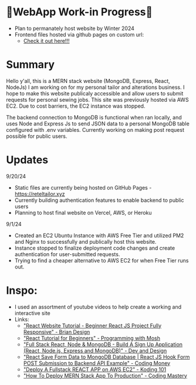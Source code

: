 # 👷WebApp Work-in Progress👷
  - Plan to permanately host website by Winter 2024
  - Frontend files hosted via github pages on custom url:
    - [Check it out here!!!](https://reteltailor.xyz)

# Summary
Hello y'all, this is a MERN stack website (MongoDB, Express, React, NodeJs) I am working on for my personal tailor and alterations business.
I hope to make this website publicaly accessible and allow users to submit requests for personal sewing jobs. This site was previously hosted via AWS EC2. Due to cost barriers, the EC2 instance was stopped.

The backend connection to MongoDB is functional when ran locally, and uses Node and Express Js to send JSON data to a personal MongoDB table configured with .env variables. Currently working on making post request possible for public users.

# Updates
9/20/24
  - Static files are currently being hosted on GitHub Pages - https://reteltailor.xyz
  - Currently building authentication features to enable backend to public users
  - Planning to host final website on Vercel, AWS, or Heroku

9/1/24
  - Created an EC2 Ubuntu Instance with AWS Free Tier and utilized PM2 and Nginx to successfully and publically host this website.
  - Instance stopped to finalize deployment code changes and create authentication for user-submitted requests.
  - Trying to find a cheaper alternative to AWS EC2 for when Free Tier runs out.
  
# Inspo:
  - I used an assortment of youtube videos to help create a working and interactive site
  - Links: 
    - ["React Website Tutorial - Beginner React JS Project Fully Responsive" - Brian Design](https://www.youtube.com/watch?v=I2UBjN5ER4s&t=178s)
    - ["React Tutorial for Beginners" - Programming with Mosh](https://www.youtube.com/watch?v=SqcY0GlETPk&t=384s)
    - ["Full Stack React, Node & MongoDB - Build A Sign Up Application (React, Node.js, Express and MongoDB)" - Dev and Design](https://www.youtube.com/watch?v=SQqSMDIzhaE&list=PL8bqMzhLLaIwhfbf6RnUSDDQYkom0TU2V)
    - ["React Save Form Data to MongoDB Database | React JS Hook Form POST Submission to Backend API Example" - Coding Money](https://www.youtube.com/watch?v=86uXSFm3ND0&list=PL8bqMzhLLaIwhfbf6RnUSDDQYkom0TU2V&index=2)
    - ["Deploy A Fullstack REACT APP on AWS EC2" - Koding 101](https://www.youtube.com/watch?v=vmty50KJg08&list=PL8bqMzhLLaIwhfbf6RnUSDDQYkom0TU2V&index=3)
    - ["How To Deploy MERN Stack App To Production" - Coding Mastery](https://www.youtube.com/watch?v=OVhHxNeOSl0&list=PL8bqMzhLLaIwhfbf6RnUSDDQYkom0TU2V&index=4)

